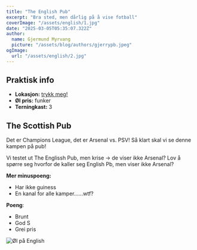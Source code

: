 ```yaml
---
title: "The English Pub"
excerpt: "Bra sted, men dårlig på å vise fotball"
coverImage: "/assets/english/1.jpg"
date: "2025-03-05T05:35:07.322Z"
author:
  name: Gjermund Myrvang
  picture: "/assets/blog/authors/gjerrypb.jpeg"
ogImage:
  url: "/assets/english/2.jpg"
---
```


## Praktisk info

- **Lokasjon:** [trykk meg!](https://www.google.com/maps/place//data=!4m2!3m1!1s0x4652530de8394c1d:0xe8971e9433d69301?sa=X&ved=1t:8290&ictx=111)
- **Øl pris:** funker
- **Terningkast:** 3

## The Scottish Pub

Det er Champions League, det er Arsenal vs. PSV! Så klart skal vi se denne kampen på pub!

Vi testet ut The Englissh Pub, men krise -> de viser ikke Arsenal? Lov å spørre seg hvorfor de kaller seg English Pb, men viser ikke Arsenal? 

**Mer minuspoeng:**
- Har ikke guiness
- En kanal for alle kamper......wtf?

**Poeng**:
- Brunt
- God S
- Grei pris

![Øl på English](/assets/english/2.jpg)